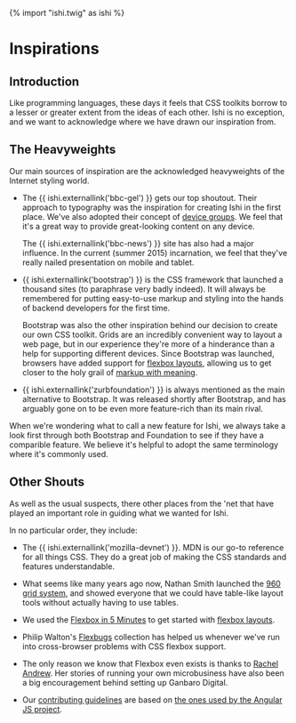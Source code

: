 {% import "ishi.twig" as ishi %}
# Inspirations

## Introduction

Like programming languages, these days it feels that CSS toolkits borrow to a lesser or greater extent from the ideas of each other. Ishi is no exception, and we want to acknowledge where we have drawn our inspiration from.

## The Heavyweights

<p class="p--leader">Our main sources of inspiration are the acknowledged heavyweights of the Internet styling world.</p>

* The {{ ishi.externallink('bbc-gel') }} gets our top shoutout. Their approach to typography was the inspiration for creating Ishi in the first place. We've also adopted their concept of [device groups](concepts/device-groups.html). We feel that it's a great way to provide great-looking content on any device.

   The {{ ishi.externallink('bbc-news') }} site has also had a major influence. In the current (summer 2015) incarnation, we feel that they've really nailed presentation on mobile and tablet.

* {{ ishi.externallink('bootstrap') }} is the CSS framework that launched a thousand sites (to paraphrase very badly indeed). It will always be remembered for putting easy-to-use markup and styling into the hands of backend developers for the first time.

    Bootstrap was also the other inspiration behind our decision to create our own CSS toolkit. Grids are an incredibly convenient way to layout a web page, but in our experience they're more of a hinderance than a help for supporting different devices. Since Bootstrap was launched, browsers have added support for [flexbox layouts](layouts/index.html), allowing us to get closer to the holy grail of [markup with meaning](structure/index.html).

* {{ ishi.externallink('zurbfoundation') }} is always mentioned as the main alternative to Bootstrap. It was released shortly after Bootstrap, and has arguably gone on to be even more feature-rich than its main rival.

When we're wondering what to call a new feature for Ishi, we always take a look first through both Bootstrap and Foundation to see if they have a comparible feature. We believe it's helpful to adopt the same terminology where it's commonly used.

## Other Shouts

<p class="p--leader">As well as the usual suspects, there other places from the 'net that have played an important role in guiding what we wanted for Ishi.</p>

In no particular order, they include:

* The {{ ishi.externallink('mozilla-devnet') }}. MDN is our go-to reference for all things CSS. They do a great job of making the CSS standards and features understandable.

* What seems like many years ago now, Nathan Smith launched the [960 grid system](http://960.gs/), and showed everyone that we could have table-like layout tools without actually having to use tables.

* We used the [Flexbox in 5 Minutes](http://flexboxin5.com) to get started with [flexbox layouts](layouts/index.html).

* Philip Walton's [Flexbugs](https://github.com/philipwalton/flexbugs) collection has helped us whenever we've run into cross-browser problems with CSS flexbox support.

* The only reason we know that Flexbox even exists is thanks to [Rachel Andrew](https://rachelandrew.co.uk/). Her stories of running your own microbusiness have also been a big encouragement behind setting up Ganbaro Digital.

* Our [contributing guidelines](contributing.html) are based on [the ones used by the Angular JS project](https://github.com/angular/angular.js/blob/master/CONTRIBUTING.md).
